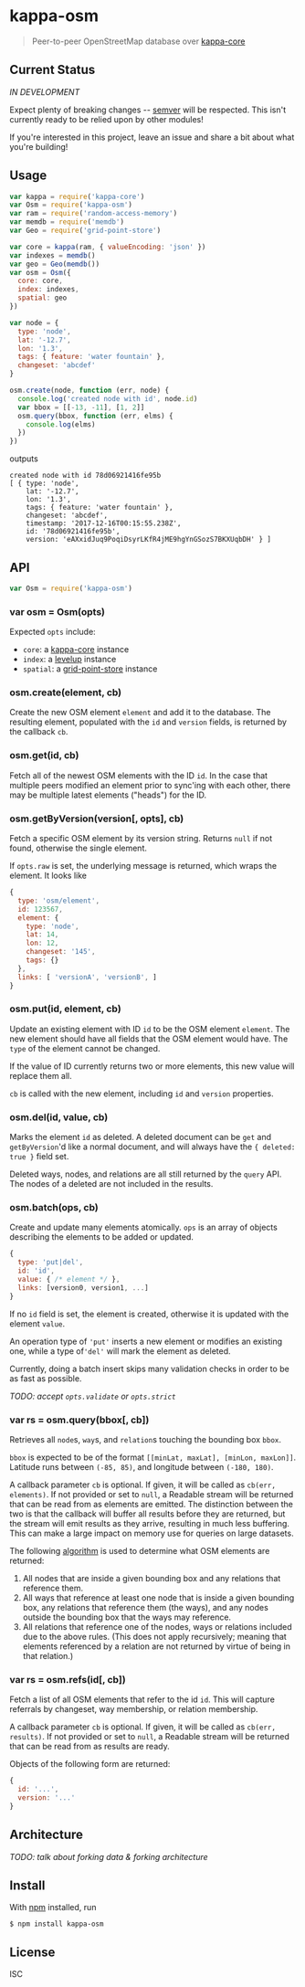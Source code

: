 # kappa-osm

> Peer-to-peer OpenStreetMap database over [kappa-core](https://github.com/noffle/kappa-core)

## Current Status

*IN DEVELOPMENT*

Expect plenty of breaking changes -- [semver](https://semver.org/) will be
respected. This isn't currently ready to be relied upon by other modules!

If you're interested in this project, leave an issue and share a bit about what
you're building!

## Usage

```js
var kappa = require('kappa-core')
var Osm = require('kappa-osm')
var ram = require('random-access-memory')
var memdb = require('memdb')
var Geo = require('grid-point-store')

var core = kappa(ram, { valueEncoding: 'json' })
var indexes = memdb()
var geo = Geo(memdb())
var osm = Osm({
  core: core,
  index: indexes,
  spatial: geo
})

var node = {
  type: 'node',
  lat: '-12.7',
  lon: '1.3',
  tags: { feature: 'water fountain' },
  changeset: 'abcdef'
}

osm.create(node, function (err, node) {
  console.log('created node with id', node.id)
  var bbox = [[-13, -11], [1, 2]]
  osm.query(bbox, function (err, elms) {
    console.log(elms)
  })
})
```

outputs

```
created node with id 78d06921416fe95b
[ { type: 'node',
    lat: '-12.7',
    lon: '1.3',
    tags: { feature: 'water fountain' },
    changeset: 'abcdef',
    timestamp: '2017-12-16T00:15:55.238Z',
    id: '78d06921416fe95b',
    version: 'eAXxidJuq9PoqiDsyrLKfR4jME9hgYnGSozS7BKXUqbDH' } ]
```

## API

```js
var Osm = require('kappa-osm')
```

### var osm = Osm(opts)

Expected `opts` include:

- `core`: a [kappa-core](https://github.com/noffle/kappa-core) instance
- `index`: a [levelup](https://github.com/level/levelup) instance
- `spatial`: a [grid-point-store](https://github.com/noffle/grid-point-store)
  instance

### osm.create(element, cb)

Create the new OSM element `element` and add it to the database. The resulting
element, populated with the `id` and `version` fields, is returned by the
callback `cb`.

### osm.get(id, cb)

Fetch all of the newest OSM elements with the ID `id`. In the case that multiple
peers modified an element prior to sync'ing with each other, there may be
multiple latest elements ("heads") for the ID.

### osm.getByVersion(version[, opts], cb)

Fetch a specific OSM element by its version string. Returns `null` if not found,
otherwise the single element.

If `opts.raw` is set, the underlying message is returned, which wraps the
element. It looks like

```js
{
  type: 'osm/element',
  id: 123567,
  element: {
    type: 'node',
    lat: 14,
    lon: 12,
    changeset: '145',
    tags: {}
  },
  links: [ 'versionA', 'versionB', ]
}
```

### osm.put(id, element, cb)

Update an existing element with ID `id` to be the OSM element `element`. The new
element should have all fields that the OSM element would have. The `type` of
the element cannot be changed.

If the value of ID currently returns two or more elements, this new value will
replace them all.

`cb` is called with the new element, including `id` and `version` properties.

### osm.del(id, value, cb)

Marks the element `id` as deleted. A deleted document can be `get` and
`getByVersion`'d like a normal document, and will always have the `{ deleted:
true }` field set.

Deleted ways, nodes, and relations are all still returned by the `query` API.
The nodes of a deleted are not included in the results.

### osm.batch(ops, cb)

Create and update many elements atomically. `ops` is an array of objects
describing the elements to be added or updated.

```js
{
  type: 'put|del',
  id: 'id',
  value: { /* element */ },
  links: [version0, version1, ...]
}
```

If no `id` field is set, the element is created, otherwise it is updated with
the element `value`.

An operation type of `'put'` inserts a new element or modifies an existing one,
while a type of`'del'` will mark the element as deleted.

Currently, doing a batch insert skips many validation checks in order to be as
fast as possible.

*TODO: accept `opts.validate` or `opts.strict`*

### var rs = osm.query(bbox[, cb])

Retrieves all `node`s, `way`s, and `relation`s touching the bounding box `bbox`.

`bbox` is expected to be of the format `[[minLat, maxLat], [minLon, maxLon]]`.
Latitude runs between `(-85, 85)`, and longitude between `(-180, 180)`.

A callback parameter `cb` is optional. If given, it will be called as
`cb(err, elements)`. If not provided or set to `null`, a Readable stream will be
returned that can be read from as elements are emitted. The distinction between
the two is that the callback will buffer all results before they are returned,
but the stream will emit results as they arrive, resulting in much less
buffering. This can make a large impact on memory use for queries on large
datasets.

The following [algorithm](https://wiki.openstreetmap.org/wiki/API_v0.6#Retrieving_map_data_by_bounding_box:_GET_.2Fapi.2F0.6.2Fmap) is used to determine what OSM elements are returned:

1. All nodes that are inside a given bounding box and any relations that
   reference them.
2. All ways that reference at least one node that is inside a given bounding
   box, any relations that reference them (the ways), and any nodes outside the
   bounding box that the ways may reference.
3. All relations that reference one of the nodes, ways or relations included due
   to the above rules. (This does not apply recursively; meaning that elements
   referenced by a relation are not returned by virtue of being in that
   relation.)

### var rs = osm.refs(id[, cb])

Fetch a list of all OSM elements that refer to the id `id`. This will capture
referrals by changeset, way membership, or relation membership.

A callback parameter `cb` is optional. If given, it will be called as `cb(err,
results)`. If not provided or set to `null`, a Readable stream will be returned
that can be read from as results are ready.

Objects of the following form are returned:

```js
{
  id: '...',
  version: '...'
}
```

## Architecture

*TODO: talk about forking data & forking architecture*

## Install

With [npm](https://npmjs.org/) installed, run

```
$ npm install kappa-osm
```

## License

ISC
